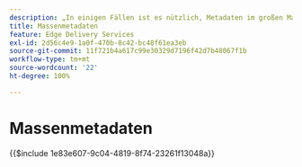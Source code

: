 ```yaml
---
description: „In einigen Fällen ist es nützlich, Metadaten im großen Maßstab auf eine Website anzuwenden. Häufige Anwendungsfälle umfassen:“
title: Massenmetadaten
feature: Edge Delivery Services
exl-id: 2d56c4e9-1a0f-470b-8c42-bc48f61ea3eb
source-git-commit: 11f721b4a617c99e30329d7196f42d7b48067f1b
workflow-type: tm+mt
source-wordcount: '22'
ht-degree: 100%

---
```


# Massenmetadaten

{{$include 1e83e607-9c04-4819-8f74-23261f13048a}}

